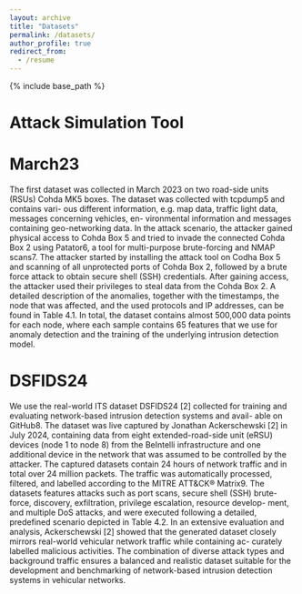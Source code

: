 ```yaml
---
layout: archive
title: "Datasets"
permalink: /datasets/
author_profile: true
redirect_from:
  - /resume
---
```


{% include base_path %}

Attack Simulation Tool
======



March23
======
The first dataset was collected in March 2023 on two road-side
units (RSUs) Cohda MK5 boxes. The dataset was collected with tcpdump5 and contains vari-
ous different information, e.g. map data, traffic light data, messages concerning vehicles, en-
vironmental information and messages containing geo-networking data. In the attack scenario,
the attacker gained physical access to Cohda Box 5 and tried to invade the connected Cohda
Box 2 using Patator6, a tool for multi-purpose brute-forcing and NMAP scans7. The attacker
started by installing the attack tool on Codha Box 5 and scanning of all unprotected ports of
Cohda Box 2, followed by a brute force attack to obtain secure shell (SSH) credentials. After
gaining access, the attacker used their privileges to steal data from the Cohda Box 2. A detailed
description of the anomalies, together with the timestamps, the node that was affected, and the
used protocols and IP addresses, can be found in Table 4.1. In total, the dataset contains almost
500,000 data points for each node, where each sample contains 65 features that we use for
anomaly detection and the training of the underlying intrusion detection model.


DSFIDS24
======
We use the real-world ITS dataset DSFIDS24
[2] collected for training and evaluating network-based intrusion detection systems and avail-
able on GitHub8. The dataset was live captured by Jonathan Ackerschewski [2] in July 2024,
containing data from eight extended-road-side unit (eRSU) devices (node 1 to node 8) from
the BeIntelli infrastructure and one additional device in the network that was assumed to be
controlled by the attacker. The captured datasets contain 24 hours of network traffic and in
total over 24 million packets. The traffic was automatically processed, filtered, and labelled
according to the MITRE ATT&CK® Matrix9. The datasets features attacks such as port scans,
secure shell (SSH) brute-force, discovery, exfiltration, privilege escalation, resource develop-
ment, and multiple DoS attacks, and were executed following a detailed, predefined scenario
depicted in Table 4.2. In an extensive evaluation and analysis, Ackerschewski [2] showed that
the generated dataset closely mirrors real-world vehicular network traffic while containing ac-
curately labelled malicious activities. The combination of diverse attack types and background
traffic ensures a balanced and realistic dataset suitable for the development and benchmarking
of network-based intrusion detection systems in vehicular networks.


  
